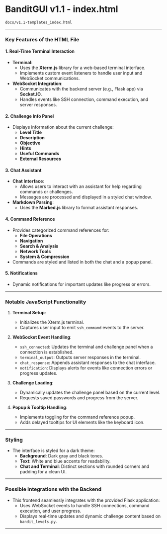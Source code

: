 # BanditGUI v1.1 - index.html

`docs/v1.1-templates_index.html`

---

### **Key Features of the HTML File**

#### **1. Real-Time Terminal Interaction**

- **Terminal**:
  - Uses the **Xterm.js** library for a web-based terminal interface.
  - Implements custom event listeners to handle user input and WebSocket communications.
- **WebSocket Integration**:
  - Communicates with the backend server (e.g., Flask app) via **Socket.IO**.
  - Handles events like SSH connection, command execution, and server responses.

#### **2. Challenge Info Panel**

- Displays information about the current challenge:
  - **Level Title**
  - **Description**
  - **Objective**
  - **Hints**
  - **Useful Commands**
  - **External Resources**

#### **3. Chat Assistant**

- **Chat Interface**:
  - Allows users to interact with an assistant for help regarding commands or challenges.
  - Messages are processed and displayed in a styled chat window.
- **Markdown Parsing**:
  - Uses the **Marked.js** library to format assistant responses.

#### **4. Command Reference**

- Provides categorized command references for:
  - **File Operations**
  - **Navigation**
  - **Search & Analysis**
  - **Network Tools**
  - **System & Compression**
- Commands are styled and listed in both the chat and a popup panel.

#### **5. Notifications**

- Dynamic notifications for important updates like progress or errors.

---

### **Notable JavaScript Functionality**

1. **Terminal Setup**:
   - Initializes the Xterm.js terminal.
   - Captures user input to emit `ssh_command` events to the server.

2. **WebSocket Event Handling**:
   - `ssh_connected`: Updates the terminal and challenge panel when a connection is established.
   - `terminal_output`: Outputs server responses in the terminal.
   - `chat_response`: Appends assistant responses to the chat interface.
   - `notification`: Displays alerts for events like connection errors or progress updates.

3. **Challenge Loading**:
   - Dynamically updates the challenge panel based on the current level.
   - Requests saved passwords and progress from the server.

4. **Popup & Tooltip Handling**:
   - Implements toggling for the command reference popup.
   - Adds delayed tooltips for UI elements like the keyboard icon.

---

### **Styling**

- The interface is styled for a dark theme:
  - **Background**: Dark gray and black tones.
  - **Text**: White and blue accents for readability.
  - **Chat and Terminal**: Distinct sections with rounded corners and padding for a clean UI.

---

### **Possible Integrations with the Backend**

- This frontend seamlessly integrates with the provided Flask application:
  - Uses WebSocket events to handle SSH connections, command execution, and user progress.
  - Displays real-time updates and dynamic challenge content based on `bandit_levels.py`.

---
